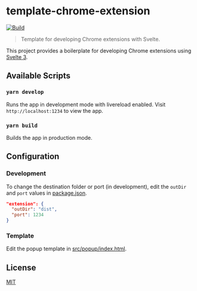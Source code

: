 # template-chrome-extension

[![Build][build]][build-badge]

> Template for developing Chrome extensions with Svelte.

This project provides a boilerplate for developing Chrome extensions using [Svelte 3](https://svelte.dev).

## Available Scripts

### `yarn develop`

Runs the app in development mode with livereload enabled. Visit `http://localhost:1234` to view the app.

### `yarn build`

Builds the app in production mode.

## Configuration

### Development

To change the destination folder or port (in development), edit the `outDir` and `port` values in [package.json](package.json).

```json
"extension": {
  "outDir": "dist",
  "port": 1234
}
```

### Template

Edit the popup template in [src/popup/index.html](src/popup/index.html).

## License

[MIT](LICENSE)

[build]: https://travis-ci.com/metonym/template-chrome-extension.svg?branch=master
[build-badge]: https://travis-ci.com/metonym/template-chrome-extension
